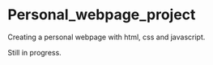 # Personal_webpage_project
Creating a personal webpage with html, css and javascript.

<p> Still in progress. </p>

